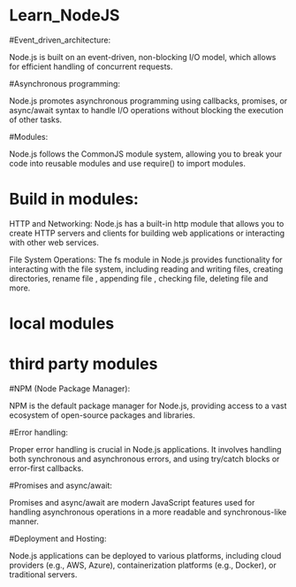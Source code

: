 ﻿# Learn_NodeJS

 #Event_driven_architecture:

Node.js is built on an event-driven, non-blocking I/O model, which allows for efficient handling of concurrent requests.

 #Asynchronous programming: 

Node.js promotes asynchronous programming using callbacks, promises, or async/await syntax to handle I/O operations without blocking the execution of other tasks.

 #Modules:

Node.js follows the CommonJS module system, allowing you to break your code into reusable modules and use require() to import modules.

# Build in modules:

HTTP and Networking: Node.js has a built-in http module that allows you to create HTTP servers and clients for building web applications or interacting with other web services.

File System Operations: The fs module in Node.js provides functionality for interacting with the file system, including reading and writing files, creating directories, rename file , appending file , checking file, deleting file  and more.
  
# local modules

# third party modules

 #NPM (Node Package Manager):

NPM is the default package manager for Node.js, providing access to a vast ecosystem of open-source packages and libraries.

 #Error handling:

Proper error handling is crucial in Node.js applications. It involves handling both synchronous and asynchronous errors, and using try/catch blocks or error-first callbacks.

 #Promises and async/await:

Promises and async/await are modern JavaScript features used for handling asynchronous operations in a more readable and synchronous-like manner.

 #Deployment and Hosting:

Node.js applications can be deployed to various platforms, including cloud providers (e.g., AWS, Azure), containerization platforms (e.g., Docker), or traditional servers.
